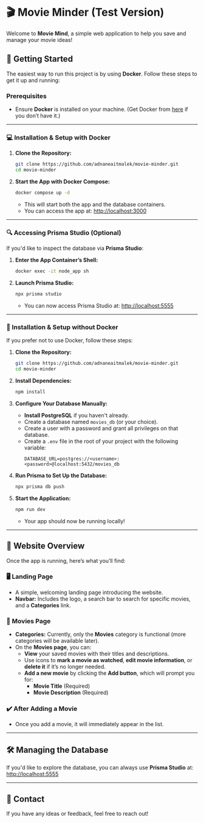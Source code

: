 # 🎬 Movie Minder (Test Version)

Welcome to **Movie Mind**, a simple web application to help you save and manage your movie ideas!

## 🚀 Getting Started

The easiest way to run this project is by using **Docker**. Follow these steps to get it up and running:

### Prerequisites

-   Ensure **Docker** is installed on your machine.
    (Get Docker from [here](https://www.docker.com/products/docker-desktop) if you don’t have it.)

---

### 💻 Installation & Setup with Docker

1. **Clone the Repository:**

    ```bash
    git clone https://github.com/adnaneaitmalek/movie-minder.git
    cd movie-minder
    ```

2. **Start the App with Docker Compose:**
    ```bash
    docker compose up -d
    ```
    - This will start both the app and the database containers.
    - You can access the app at: [http://localhost:3000](http://localhost:3000)

---

### 🔍 Accessing Prisma Studio (Optional)

If you'd like to inspect the database via **Prisma Studio**:

1. **Enter the App Container’s Shell:**

    ```bash
    docker exec -it node_app sh
    ```

2. **Launch Prisma Studio:**
    ```bash
    npx prisma studio
    ```
    - You can now access Prisma Studio at: [http://localhost:5555](http://localhost:5555)

---

### 🚫 Installation & Setup without Docker

If you prefer not to use Docker, follow these steps:

1. **Clone the Repository:**

    ```bash
    git clone https://github.com/adnaneaitmalek/movie-minder.git
    cd movie-minder
    ```

2. **Install Dependencies:**

    ```bash
    npm install
    ```

3. **Configure Your Database Manually:**

    - **Install PostgreSQL** if you haven't already.
    - Create a database named `movies_db` (or your choice).
    - Create a user with a password and grant all privileges on that database.
    - Create a `.env` file in the root of your project with the following variable:
        ```env
        DATABASE_URL=postgres://<username>:<password>@localhost:5432/movies_db
        ```

4. **Run Prisma to Set Up the Database:**

    ```bash
    npx prisma db push
    ```

5. **Start the Application:**
    ```bash
    npm run dev
    ```
    - Your app should now be running locally!

---

## 📝 Website Overview

Once the app is running, here’s what you’ll find:

### 🖥️ Landing Page

-   A simple, welcoming landing page introducing the website.
-   **Navbar:** Includes the logo, a search bar to search for specific movies, and a **Categories** link.

### 🎥 Movies Page

-   **Categories:** Currently, only the **Movies** category is functional (more categories will be available later).
-   On the **Movies page**, you can:
    -   **View** your saved movies with their titles and descriptions.
    -   Use icons to **mark a movie as watched**, **edit movie information**, or **delete it** if it’s no longer needed.
    -   **Add a new movie** by clicking the **Add button**, which will prompt you for:
        -   **Movie Title** (Required)
        -   **Movie Description** (Required)

### ✔️ After Adding a Movie

-   Once you add a movie, it will immediately appear in the list.

---

## 🛠️ Managing the Database

If you'd like to explore the database, you can always use **Prisma Studio** at:
[http://localhost:5555](http://localhost:5555)

---

## 🤝 Contact

If you have any ideas or feedback, feel free to reach out!
